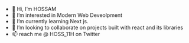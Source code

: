 - 👋 Hi, I’m HOSSAM
- 👀 I’m interested in Modern Web Deveolpment
- 🌱 I’m currently learning Next js.
- 💞️ I’m looking to collaborate on projects built with react and its libraries
- 📫 reach me @ HOSS_11H on Twitter

<!---
HOSS11H/HOSS11H is a ✨ special ✨ repository because its `README.md` (this file) appears on your GitHub profile.
You can click the Preview link to take a look at your changes.
--->
